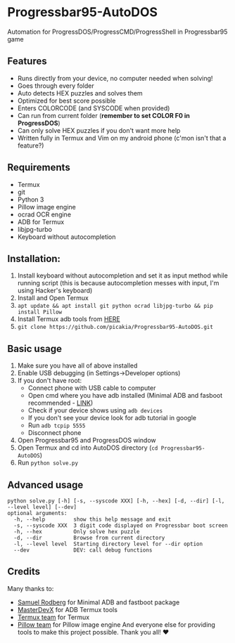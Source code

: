 # Progressbar95-AutoDOS
Automation for ProgressDOS/ProgressCMD/ProgressShell in Progressbar95 game

## Features
* Runs directly from your device, no computer needed when solving!
* Goes through every folder
* Auto detects HEX puzzles and solves them
* Optimized for best score possible
* Enters COLORCODE (and SYSCODE when provided)
* Can run from current folder (**remember to set COLOR F0 in ProgressDOS**)
* Can only solve HEX puzzles if you don't want more help
* Written fully in Termux and Vim on my android phone (c'mon isn't that a feature?)

## Requirements
* Termux
* git
* Python 3
* Pillow image engine
* ocrad OCR engine
* ADB for Termux
* libjpg-turbo
* Keyboard without autocompletion

## Installation:
1. Install keyboard without autocompletion and set it as input method while running script (this is because autocompletion messes with input, I'm using Hacker's keyboard)
2. Install and Open Termux
3. ```apt update && apt install git python ocrad libjpg-turbo && pip install Pillow```
4. Install Termux adb tools from [HERE](https://github.com/MasterDevX/Termux-ADB)
5. ```git clone https://github.com/picakia/Progressbar95-AutoDOS.git```

## Basic usage
1. Make sure you have all of above installed
2. Enable USB debugging (in Settings->Developer options)
3. If you don't have root:
   * Connect phone with USB cable to computer
   * Open cmd where you have adb installed (Minimal ADB and fasboot recommended - [LINK](https://forum.xda-developers.com/showthread.php?t=2317790))
   * Check if your device shows using ```adb devices```
   * If you don't see your device look for adb tutorial in google
   * Run ```adb tcpip 5555```
   * Disconnect phone
4. Open Progressbar95 and ProgressDOS window
5. Open Termux and cd into AutoDOS directory (```cd Progressbar95-AutoDOS```)
6. Run ```python solve.py```

## Advanced usage
```
python solve.py [-h] [-s, --syscode XXX] [-h, --hex] [-d, --dir] [-l, --level level] [--dev]
optional arguments:
  -h, --help         show this help message and exit
  -s, --syscode XXX  3 digit code displayed on Progressbar boot screen
  -h, --hex          Only solve hex puzzle
  -d, --dir          Browse from current directory
  -l, --level level  Starting directory level for --dir option
  --dev              DEV: call debug functions
```

## Credits
Many thanks to:
* [Samuel Rodberg](https://github.com/samrodberg) for Minimal ADB and fastboot package
* [MasterDevX](https://github.com/MasterDevX) for ADB Termux tools
* [Termux team](https://github.com/termux) for Termux
* [Pillow team](https://github.com/python-pillow) for Pillow image engine
And everyone else for providing tools to make this project possible. Thank you all! ❤︎ 
